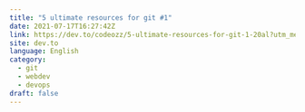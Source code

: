 ```yaml
---
title: "5 ultimate resources for git #1"
date: 2021-07-17T16:27:42Z
link: https://dev.to/codeozz/5-ultimate-resources-for-git-1-20al?utm_medium=RSS&utm_source=news.12bit.vn
site: dev.to
language: English
category:
  - git
  - webdev
  - devops
draft: false
---
```

